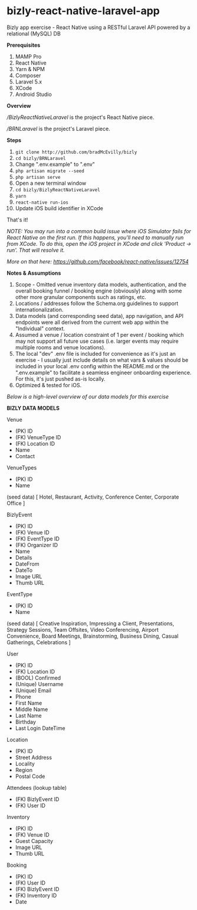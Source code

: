# bizly-react-native-laravel-app
Bizly app exercise - React Native using a RESTful Laravel API powered by a relational (MySQL) DB

**Prerequisites**

1. MAMP Pro
2. React Native 
3. Yarn & NPM
4. Composer
5. Laravel 5.x
6. XCode
7. Android Studio

**Overview**

*/BizlyReactNativeLaravel* is the project's React Native piece.

*/BRNLaravel* is the project's Laravel piece.


**Steps**

1. ```git clone http://github.com/bradMcEvilly/bizly```
2. ```cd bizly/BRNLaravel```
3. Change ".env.example" to ".env"
4. ```php artisan migrate --seed```
5. ```php artisan serve```
6. Open a new terminal window
7. ```cd bizly/BizlyReactNativeLaravel```
8. ```yarn```
9. ```react-native run-ios```
10. Update iOS build identifier in XCode

That's it!

*NOTE: You may run into a common build issue where iOS Simulator fails for React Native on the first run. If this happens, you'll need to manually run from XCode. To do this, open the iOS project in XCode and click 'Product -> run'. That will resolve it.*

*More on that here:
https://github.com/facebook/react-native/issues/12754*

**Notes & Assumptions**
1. Scope - Omitted venue inventory data models, authentication, and the overall booking funnel / booking engine (obviously) along with some other more granular components such as ratings, etc.
2. Locations / addresses follow the Schema.org guidelines to support internationalization.
3. Data models (and corresponding seed data), app navigation, and API endpoints were all derived from the current web app within the "Individual" context.
4. Assumed a venue / location constraint of 1 per event / booking which may not support all future use cases (i.e. larger events may require multiple rooms and venue locations).
6. The local "dev" .env file is included for convenience as it's just an exercise - I usually just include details on what vars & values should be included in your local .env config within the README.md or the ".env.example" to facilitate a seamless engineer onboarding experience. For this, it's just pushed as-is locally.
7. Optimized & tested for iOS.


_Below is a high-level overview of our data models for this exercise_

**BIZLY DATA MODELS**

Venue
- (PK) ID
- (FK) VenueType ID
- (FK) Location ID
- Name
- Contact

VenueTypes
- (PK) ID
- Name

(seed data) 
[ Hotel, 
  Restaurant, 
  Activity, 
  Conference Center, 
  Corporate Office ]

BizlyEvent
- (PK) ID
- (FK) Venue ID
- (FK) EventType ID
- (FK) Organizer ID
- Name
- Details
- DateFrom
- DateTo
- Image URL
- Thumb URL

EventType
- (PK) ID
- Name

(seed data)
[ Creative Inspiration, 
  Impressing a Client, 
  Presentations, 
  Strategy Sessions, 
  Team Offsites, 
  Video Conferencing, 
  Airport Convenience,
  Board Meetings,
  Brainstorming,
  Business Dining,
  Casual Gatherings,
  Celebrations ]

User
- (PK) ID
- (FK) Location ID
- (BOOL) Confirmed
- (Unique) Username
- (Unique) Email
- Phone
- First Name
- Middle Name
- Last Name
- Birthday
- Last Login DateTime

Location
- (PK) ID
- Street Address
- Locality
- Region
- Postal Code

Attendees (lookup table)
- (FK) BizlyEvent ID
- (FK) User ID

Inventory
- (PK) ID
- (FK) Venue ID
- Guest Capacity
- Image URL
- Thumb URL

Booking
- (PK) ID
- (FK) User ID
- (FK) BizlyEvent ID
- (FK) Inventory ID
- Date
